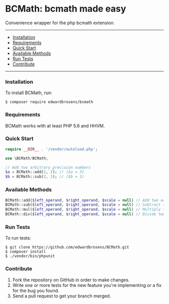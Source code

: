 # BCMath: bcmath made easy
Convenience wrapper for the php bcmath extension.

---

- [Installation](#installation)
- [Requirements](#requirements)
- [Quick Start](#quick-start)
- [Available Methods](#available-methods)
- [Run Tests](#run-tests)
- [Contribute](#contribute)

---

### Installation

To install BCMath, run:

    $ composer require edwardbrosens/bcmath

### Requirements

BCMath works with at least PHP 5.6 and HHVM.

### Quick Start

```php
require __DIR__ . '/vendor/autoload.php';

use \BCMath/BCMath;

// Add two arbitrary precision numbers
$a = BCMath::add(1, 2); // ($a = 3)
$b = BCMath::sub(2, 1); // ($b = 1)

```

### Available Methods
```php
BCMath::add($left_operand, $right_operand, $scale = null) // Add two arbitrary precision numbers
BCMath::sub($left_operand, $right_operand, $scale = null) // Subtract two arbitrary precision numbers
BCMath::mul($left_operand, $right_operand, $scale = null) // Multiply two arbitrary precision numbers
BCMath::div($left_operand, $right_operand, $scale = null) // Divide two arbitrary precision numbers```
```

### Run Tests

To run tests:

    $ git clone https://github.com/edwardbrosens/BCMath.git
    $ composer install
    $ ./vendor/bin/phpunit

### Contribute
1. Fork the repository on GitHub in order to make changes.
1. Write one or more tests for the new feature you're implementing or a fix for the bug you found.
1. Send a pull request to get your branch merged.